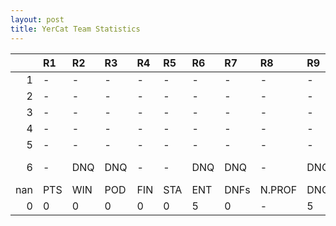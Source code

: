 ```yaml
---
layout: post 
title: YerCat Team Statistics
--- 
```


|     | R1   | R2   | R3   | R4   | R5   | R6   | R7   | R8     | R9   | R10   | R11   | R12   | Points   | Pos     |
|----:|:-----|:-----|:-----|:-----|:-----|:-----|:-----|:-------|:-----|:------|:------|:------|:---------|:--------|
|   1 | -    | -    | -    | -    | -    | -    | -    | -      | -    | -     | -     | -     | nan      | nan     |
|   2 | -    | -    | -    | -    | -    | -    | -    | -      | -    | -     | -     | -     | nan      | nan     |
|   3 | -    | -    | -    | -    | -    | -    | -    | -      | -    | -     | -     | -     | nan      | nan     |
|   4 | -    | -    | -    | -    | -    | -    | -    | -      | -    | -     | -     | -     | nan      | nan     |
|   5 | -    | -    | -    | -    | -    | -    | -    | -      | -    | -     | -     | -     | 0.0      | 24.0    |
|   6 | -    | DNQ  | DNQ  | -    | -    | DNQ  | DNQ  | -      | DNQ  | -     | -     | -     | nan      | Yer Cat |
| nan | PTS  | WIN  | POD  | FIN  | STA  | ENT  | DNFs | N.PROF | DNQ  | %FIN  | PPR   | BST   | CHA      | RNK     |
|   0 | 0    | 0    | 0    | 0    | 0    | 5    | 0    | -      | 5    | 0.0   | 0.0   | 0     | 0        | 37      |